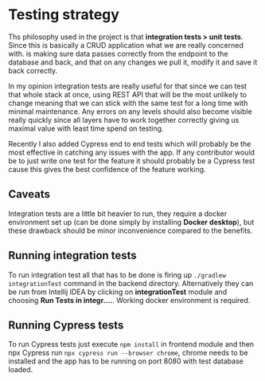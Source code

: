 # Testing strategy

Ths philosophy used in the project is that **integration tests > unit tests**. Since this is basically a CRUD 
application what we are really concerned with. is making sure data passes correctly from the endpoint to the database 
and back, and that on any changes we pull it, modify it and save it back correctly. 

In my opinion integration tests are 
really useful for that since we can test that whole stack at once, using REST API that will be the most unlikely to 
change meaning that we can stick with the same test for a long time with minimal maintenance.
Any errors on any levels should also become visible really quickly since all layers have to work together correctly
giving us maximal value with least time spend on testing.

Recently I also added Cypress end to end tests which will probably be the most effective in catching any issues with the
app. If any contributor would be to just write one test for the feature it should probably be a Cypress test cause this
gives the best confidence of the feature working.

## Caveats
Integration tests are a little bit heavier to run, they require a docker environment set up (can be done simply by 
installing **Docker desktop**), but these drawback should be minor inconvenience compared to the benefits.

## Running integration tests
To run integration test all that has to be done is firing up `./gradlew integrationTest` command in the backend directory.
Alternatively they can be run from Intellij IDEA by clicking on **integrationTest** module and choosing 
**Run Tests in integr....**. Working docker environment is required.

## Running Cypress tests

To run Cypress tests just execute ```npm install``` in frontend module and then npx Cypress run
```npx cypress run --browser chrome```, chrome needs to be installed and the app has to be running on port 8080 with
test
database loaded.